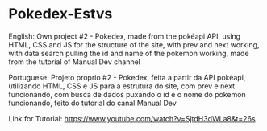 # Pokedex-Estvs
English: Own project #2 - Pokedex, made from the pokéapi API, using HTML, CSS and JS for the structure of the site, with prev and next working, with data search pulling the id and name of the pokemon working, made from the tutorial of Manual Dev channel

Portuguese: Projeto proprio #2 - Pokedex, feita a partir da API pokéapi, utilizando HTML, CSS e JS para a estrutura do site, com prev e next funcionando, com busca de dados puxando o id e o nome do pokemon funcionando, feito do tutorial do canal Manual Dev

Link for Tutorial: https://www.youtube.com/watch?v=SjtdH3dWLa8&t=26s
